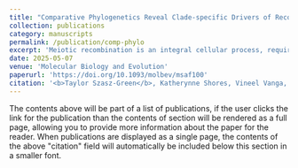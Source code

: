 ```yaml
---
title: "Comparative Phylogenetics Reveal Clade-specific Drivers of Recombination Rate Evolution Across Vertebrates"
collection: publications
category: manuscripts
permalink: /publication/comp-phylo
excerpt: 'Meiotic recombination is an integral cellular process, required for the production of viable gametes. Recombination rate is a fundamental genomic parameter, modulating genomic responses to selection. Our increasingly detailed understanding of its molecular underpinnings raises the prospect that we can gain insight into trait divergence by examining the molecular evolution of recombination genes from a pathway perspective, as in mammals, where protein-coding changes in later stages of the recombination pathway are connected to divergence in intra-clade recombination rate. Here, we leverage increased availability of avian and teleost genomes to reconstruct the evolution of the recombination pathway across two additional vertebrate clades: birds, which have higher and more variable rates of recombination and similar divergence times to mammals, and teleost fish, which have much deeper divergence times. Rates of molecular evolution of recombination genes are highly correlated between vertebrate clades and significantly elevated compared to control panels, suggesting that they experience similar selective pressures. Avian recombination genes are significantly more likely to exhibit signatures of positive selection than other clades, unrestricted to later stages of the pathway. Signatures of positive selection in genes linked to recombination rate variation in mammalian populations and those with signatures of positive selection across the avian phylogeny are highly correlated. In contrast, teleost fish recombination genes have significantly less evidence of positive selection despite high intra-clade recombination rate variability. Gaining clade-specific understanding of patterns of variation in recombination genes can elucidate drivers of recombination rate and thus, factors influencing genetic diversity, selection efficacy, and species divergence.'
date: 2025-05-07
venue: 'Molecular Biology and Evolution'
paperurl: 'https://doi.org/10.1093/molbev/msaf100'
citation: '<b>Taylor Szasz-Green</b>, Katherynne Shores, Vineel Vanga, Luke Zacharias, Andrew K Lawton, Amy L Dapper, Comparative Phylogenetics Reveal Clade-specific Drivers of Recombination Rate Evolution Across Vertebrates, Molecular Biology and Evolution, Volume 42, Issue 5, May 2025, msaf100, https://doi.org/10.1093/molbev/msaf100'
---
```


The contents above will be part of a list of publications, if the user clicks the link for the publication than the contents of section will be rendered as a full page, allowing you to provide more information about the paper for the reader. When publications are displayed as a single page, the contents of the above "citation" field will automatically be included below this section in a smaller font.
